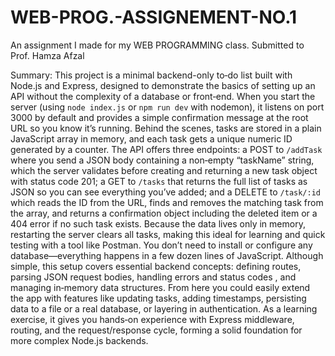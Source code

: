 # WEB-PROG.-ASSIGNEMENT-NO.1
An assignment I made for my WEB PROGRAMMING class. Submitted to Prof. Hamza Afzal

Summary:
This project is a minimal backend-only to‑do list built with Node.js and Express, designed to demonstrate the basics 
of setting up an API without the complexity of a database or front‑end. When you start the server (using `node index.js`
or `npm run dev` with nodemon), it listens on port 3000 by default and provides a simple confirmation message at the root
URL so you know it’s running. Behind the scenes, tasks are stored in a plain JavaScript array in memory, and each task 
gets a unique numeric ID generated by a counter. The API offers three endpoints: a POST to `/addTask` where you send a 
JSON body containing a non‑empty “taskName” string, which the server validates before creating and returning a new task 
object with status code 201; a GET to `/tasks` that returns the full list of tasks as JSON so you can see everything you’ve 
added; and a DELETE to `/task/:id` which reads the ID from the URL, finds and removes the matching task from the array, and
returns a confirmation object including the deleted item or a 404 error if no such task exists. Because the data lives only
in memory, restarting the server clears all tasks, making this ideal for learning and quick testing with a tool like Postman.
You don’t need to install or configure any database—everything happens in a few dozen lines of JavaScript. Although simple,
this setup covers essential backend concepts: defining routes, parsing JSON request bodies, handling errors and status codes
, and managing in‑memory data structures. From here you could easily extend the app with features like updating tasks,
adding timestamps, persisting data to a file or a real database, or layering in authentication. As a learning exercise, it
gives you hands‑on experience with Express middleware, routing, and the request/response cycle, forming a solid foundation for
more complex Node.js backends.
